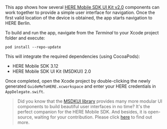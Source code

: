 This app shows how several [HERE Mobile SDK UI Kit v2.0](https://github.com/heremaps/msdkui-ios) components can work together to provide a simple user interface for navigation. Once the first valid location of the device is obtained, the app starts navigation to HERE Berlin.

To build and run the app, navigate from the _Terminal_ to your Xcode project folder and execute:
```
pod install --repo-update
```

This will integrate the required dependencies (using CocoaPods):
- HERE Mobile SDK 3.12
- HERE Mobile SDK UI Kit (MSDKUI) 2.0

Once completed, open the Xcode project by double-clicking the newly generated `GuideMeToHERE.xcworkspace` and enter your HERE credentials in `AppDelegate.swift`.

> Did you know that the [MSDKUI library](https://github.com/heremaps/msdkui-ios) provides many more modular UI components to build beautiful user interfaces in no time? It's the perfect companion for the HERE Mobile SDK. And besides, it is open-source, waiting for your contribution. Please click [here](https://github.com/heremaps/msdkui-ios) to find out more.
